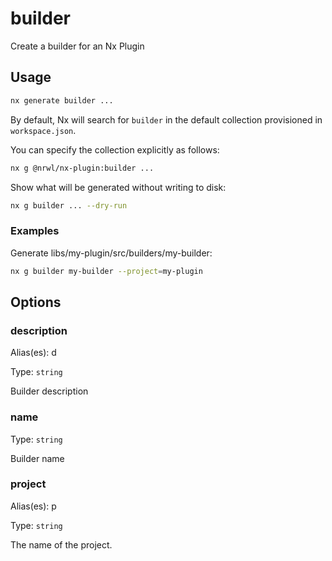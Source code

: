 # builder

Create a builder for an Nx Plugin

## Usage

```bash
nx generate builder ...
```

By default, Nx will search for `builder` in the default collection provisioned in `workspace.json`.

You can specify the collection explicitly as follows:

```bash
nx g @nrwl/nx-plugin:builder ...
```

Show what will be generated without writing to disk:

```bash
nx g builder ... --dry-run
```

### Examples

Generate libs/my-plugin/src/builders/my-builder:

```bash
nx g builder my-builder --project=my-plugin
```

## Options

### description

Alias(es): d

Type: `string`

Builder description

### name

Type: `string`

Builder name

### project

Alias(es): p

Type: `string`

The name of the project.
